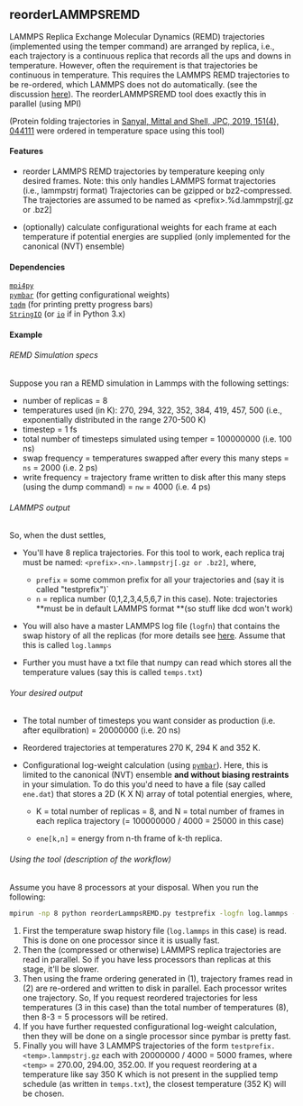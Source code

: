 ## reorderLAMMPSREMD 

LAMMPS Replica Exchange Molecular Dynamics (REMD) trajectories (implemented using the temper command) are arranged by replica, i.e., each trajectory is a continuous replica that records all the ups and downs in temperature. However, often the requirement is  that trajectories be continuous in temperature. This requires the LAMMPS REMD trajectories to be re-ordered, which LAMMPS does not do automatically. (see the discussion [here](https://lammps.sandia.gov/threads/msg60440.html)). The reorderLAMMPSREMD tool does exactly this in parallel (using MPI)

(Protein folding trajectories in [Sanyal, Mittal and Shell, JPC, 2019, 151(4), 044111](https://aip.scitation.org/doi/abs/10.1063/1.5108761) were ordered in temperature space using this tool)

#### Features

- reorder LAMMPS REMD trajectories by temperature keeping only desired frames.
  Note: this only handles LAMMPS format trajectories (i.e., lammpstrj format)
  Trajectories can be gzipped or bz2-compressed. The trajectories are assumed to
  be named as \<prefix>\.%d.lammpstrj[.gz or .bz2]

- (optionally) calculate configurational weights for each frame at each
  temperature if potential energies are supplied (only implemented for the canonical (NVT) ensemble)

#### Dependencies

[`mpi4py`](https://mpi4py.readthedocs.io/en/stable/)  
[`pymbar`](https://pymbar.readthedocs.io/en/master/) (for getting configurational weights)  
[`tqdm`](https://github.com/tqdm/tqdm) (for printing pretty progress bars)  
[`StringIO`](https://docs.python.org/2/library/stringio.html) (or [`io`](https://docs.python.org/3/library/io.html) if in Python 3.x)

#### Example

###### REMD Simulation specs 
Suppose you ran a REMD simulation in Lammps with the following settings:

- number of replicas = 8
- temperatures used (in K): 270, 294, 322, 352, 384, 419, 457, 500 (i.e., exponentially distributed in the range 270-500 K)
- timestep = 1 fs
- total number of timesteps simulated using temper = 100000000 (i.e. 100 ns)
- swap frequency = temperatures swapped after every this many steps = `ns` = 2000 (i.e. 2 ps)
- write frequency = trajectory frame written to disk after this many steps (using the dump command) = `nw` = 4000 (i.e. 4 ps)

###### LAMMPS output
So, when the dust settles,

- You'll have 8 replica trajectories. For this tool to work, each replica traj must be named: `<prefix>.<n>.lammpstrj[.gz or .bz2]`, where,
  - `prefix` = some common prefix for all your trajectories and (say it is called "testprefix")` 
  - `n` = replica number (0,1,2,3,4,5,6,7 in this case). Note: trajectories **must be in default LAMMPS format **(so stuff like dcd won't work)

- You will also have a master LAMMPS log file (`logfn`) that contains the swap history of all the replicas
  (for more details see [here](https://lammps.sandia.gov/doc/temper.html). Assume that this is called `log.lammps`

- Further you must have a txt file that numpy can read which stores all the temperature values (say this is called `temps.txt`)

######  Your desired output
- The total number of timesteps you want consider as production (i.e. after equilbration)  = 20000000 (i.e. 20 ns)

- Reordered trajectories at temperatures 270 K, 294 K and 352 K.

- Configurational log-weight calculation (using [`pymbar`](https://github.com/choderalab/pymbar)). Here, this is limited to the canonical (NVT) ensemble **and without biasing restraints** in your simulation. To do this you'd need to have a file (say called `ene.dat`) that stores a 2D  (K X N) array of total potential energies, where,

  - K = total number of replicas = 8, and N = total number of frames in each replica trajectory (= 100000000 / 4000 = 25000 in this case) 

  - `ene[k,n]` = energy from n-th frame of k-th replica.

###### Using the tool (description of the workflow)
Assume you have 8 processors at your disposal. When you run the following:

```bash
mpirun -np 8 python reorderLammpsREMD.py testprefix -logfn log.lammps -tfn temps.txt -ns 2000 -nw 4000 -np 20000000 -ot 280 290 350 -logw -e ene.dat -od ./output
```

1. First the temperature swap history file (`log.lammps` in this case) is read. This is done on one processor since it is usually fast.
2. Then the (compressed or otherwise) LAMMPS replica trajectories are read in parallel. So if you have less processors than replicas at this stage, it'll be slower.
3. Then using the frame ordering generated in (1), trajectory frames read in (2) are re-ordered and written to disk in parallel. Each processor writes one trajectory. So, If you request reordered trajectories for less temperatures (3 in this case) than the total number of temperatures (8), then 8-3 = 5 processors will be retired.
4. If you have further requested configurational log-weight calculation, then they will be done on a single processor since pymbar is pretty fast.
5. Finally you will have 3 LAMMPS trajectories of the form ``testprefix.<temp>.lammpstrj.gz`` each with 20000000 / 4000 = 5000 frames,  where `<temp>` = 270.00, 294.00, 352.00. If you request reordering at a temperature like say 350 K which is not present in the supplied temp schedule (as written in `temps.txt`), the closest temperature (352 K) will be chosen.
